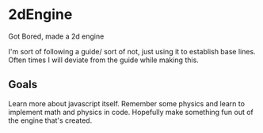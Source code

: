 # 2dEngine
Got Bored, made a 2d engine


I'm sort of following a guide/ sort of not, just using it to establish base lines. Often times I will deviate from the guide while making this.

## Goals
Learn more about javascript itself.
Remember some physics and learn to implement math and physics in code.
Hopefully make something fun out of the engine that's created.